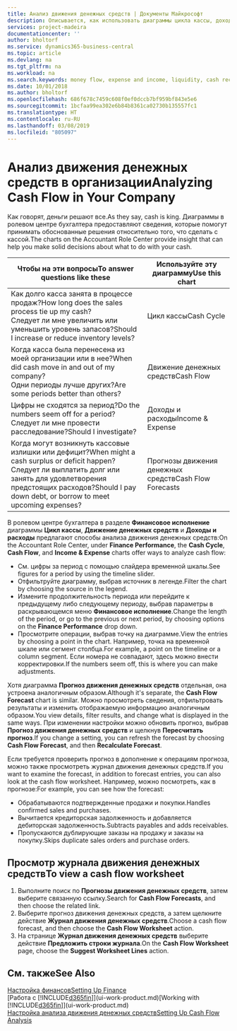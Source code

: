 ```yaml
---
title: Анализ движения денежных средств | Документы Майкрософт
description: Описывается, как использовать диаграммы цикла кассы, дохода и расхода, движения денежных средств и прогноза движения денежных средств для анализа и будущего переноса кассы в организацию и из нее.
services: project-madeira
documentationcenter: ''
author: bholtorf
ms.service: dynamics365-business-central
ms.topic: article
ms.devlang: na
ms.tgt_pltfrm: na
ms.workload: na
ms.search.keywords: money flow, expense and income, liquidity, cash receipts minus cash payments, Cartera
ms.date: 10/01/2018
ms.author: bholtorf
ms.openlocfilehash: 686f678c7459c608f0ef0dccb7bf959bf843e5e6
ms.sourcegitcommit: 1bcfaa99ea302e6b84b8361ca02730b135557fc1
ms.translationtype: HT
ms.contentlocale: ru-RU
ms.lasthandoff: 03/08/2019
ms.locfileid: "805097"
---
```

# <a name="analyzing-cash-flow-in-your-company"></a><span data-ttu-id="046c8-103">Анализ движения денежных средств в организации</span><span class="sxs-lookup"><span data-stu-id="046c8-103">Analyzing Cash Flow in Your Company</span></span>
<span data-ttu-id="046c8-104">Как говорят, деньги решают все.</span><span class="sxs-lookup"><span data-stu-id="046c8-104">As they say, cash is king.</span></span> <span data-ttu-id="046c8-105">Диаграммы в ролевом центре бухгалтера предоставляют сведения, которые помогут принимать обоснованные решения относительно того, что сделать с кассой.</span><span class="sxs-lookup"><span data-stu-id="046c8-105">The charts on the Accountant Role Center provide insight that can help you make solid decisions about what to do with your cash.</span></span>  

| <span data-ttu-id="046c8-106">Чтобы на эти вопросы</span><span class="sxs-lookup"><span data-stu-id="046c8-106">To answer questions like these</span></span> | <span data-ttu-id="046c8-107">Используйте эту диаграмму</span><span class="sxs-lookup"><span data-stu-id="046c8-107">Use this chart</span></span> |
| --- | --- |
| <span data-ttu-id="046c8-108">Как долго касса занята в процессе продаж?</span><span class="sxs-lookup"><span data-stu-id="046c8-108">How long does the sales process tie up my cash?</span></span></br> <span data-ttu-id="046c8-109">Следует ли мне увеличить или уменьшить уровень запасов?</span><span class="sxs-lookup"><span data-stu-id="046c8-109">Should I increase or reduce inventory levels?</span></span> |<span data-ttu-id="046c8-110">Цикл кассы</span><span class="sxs-lookup"><span data-stu-id="046c8-110">Cash Cycle</span></span> |
| <span data-ttu-id="046c8-111">Когда касса была перенесена из моей организации или в нее?</span><span class="sxs-lookup"><span data-stu-id="046c8-111">When did cash move in and out of my company?</span></span></br> <span data-ttu-id="046c8-112">Одни периоды лучше других?</span><span class="sxs-lookup"><span data-stu-id="046c8-112">Are some periods better than others?</span></span> |<span data-ttu-id="046c8-113">Движение денежных средств</span><span class="sxs-lookup"><span data-stu-id="046c8-113">Cash Flow</span></span> |
| <span data-ttu-id="046c8-114">Цифры не сходятся за период?</span><span class="sxs-lookup"><span data-stu-id="046c8-114">Do the numbers seem off for a period?</span></span></br> <span data-ttu-id="046c8-115">Следует ли мне провести расследование?</span><span class="sxs-lookup"><span data-stu-id="046c8-115">Should I investigate?</span></span> |<span data-ttu-id="046c8-116">Доходы и расходы</span><span class="sxs-lookup"><span data-stu-id="046c8-116">Income & Expense</span></span> |
| <span data-ttu-id="046c8-117">Когда могут возникнуть кассовые излишки или дефицит?</span><span class="sxs-lookup"><span data-stu-id="046c8-117">When might a cash surplus or deficit happen?</span></span></br> <span data-ttu-id="046c8-118">Следует ли выплатить долг или занять для удовлетворения предстоящих расходов?</span><span class="sxs-lookup"><span data-stu-id="046c8-118">Should I pay down debt, or borrow to meet upcoming expenses?</span></span> |<span data-ttu-id="046c8-119">Прогнозы движения денежных средств</span><span class="sxs-lookup"><span data-stu-id="046c8-119">Cash Flow Forecasts</span></span> |

<span data-ttu-id="046c8-120">В ролевом центре бухгалтера в разделе **Финансовое исполнение** диаграммы **Цикл кассы**, **Движение денежных средств** и **Доходы и расходы** предлагают способы анализа движения денежных средств:</span><span class="sxs-lookup"><span data-stu-id="046c8-120">On the Accountant Role Center, under **Finance Performance**, the **Cash Cycle**, **Cash Flow**, and **Income & Expense** charts offer ways to analyze cash flow:</span></span>  

* <span data-ttu-id="046c8-121">См. цифры за период с помощью слайдера временной шкалы.</span><span class="sxs-lookup"><span data-stu-id="046c8-121">See figures for a period by using the timeline slider.</span></span>  
* <span data-ttu-id="046c8-122">Отфильтруйте диаграмму, выбрав источник в легенде.</span><span class="sxs-lookup"><span data-stu-id="046c8-122">Filter the chart by choosing the source in the legend.</span></span>  
* <span data-ttu-id="046c8-123">Измените продолжительность периода или перейдите к предыдущему либо следующему периоду, выбрав параметры в раскрывающемся меню **Финансовое исполнение**.</span><span class="sxs-lookup"><span data-stu-id="046c8-123">Change the length of the period, or go to the previous or next period, by choosing options on the **Finance Performance** drop down.</span></span>  
* <span data-ttu-id="046c8-124">Просмотрите операции, выбрав точку на диаграмме.</span><span class="sxs-lookup"><span data-stu-id="046c8-124">View the entries by choosing a point in the chart.</span></span> <span data-ttu-id="046c8-125">Например, точка на временной шкале или сегмент столбца.</span><span class="sxs-lookup"><span data-stu-id="046c8-125">For example, a point on the timeline or a column segment.</span></span> <span data-ttu-id="046c8-126">Если номера не совпадают, здесь можно внести корректировки.</span><span class="sxs-lookup"><span data-stu-id="046c8-126">If the numbers seem off, this is where you can make adjustments.</span></span>  

<span data-ttu-id="046c8-127">Хотя диаграмма **Прогноз движения денежных средств** отдельная, она устроена аналогичным образом.</span><span class="sxs-lookup"><span data-stu-id="046c8-127">Although it's separate, the **Cash Flow Forecast** chart is similar.</span></span> <span data-ttu-id="046c8-128">Можно просмотреть сведения, отфильтровать результаты и изменить отображаемую информацию аналогичным образом.</span><span class="sxs-lookup"><span data-stu-id="046c8-128">You view details, filter results, and change what is displayed in the same ways.</span></span> <span data-ttu-id="046c8-129">При изменении настройки можно обновить прогноз, выбрав **Прогноз движения денежных средств** и щелкнув **Пересчитать прогноз**.</span><span class="sxs-lookup"><span data-stu-id="046c8-129">If you change a setting, you can refresh the forecast by choosing **Cash Flow Forecast**, and then **Recalculate Forecast**.</span></span>

<span data-ttu-id="046c8-130">Если требуется проверить прогноз в дополнение к операциям прогноза, можно также просмотреть журнал движения денежных средств.</span><span class="sxs-lookup"><span data-stu-id="046c8-130">If you want to examine the forecast, in addition to forecast entries, you can also look at the cash flow worksheet.</span></span> <span data-ttu-id="046c8-131">Например, можно посмотреть, как в прогнозе:</span><span class="sxs-lookup"><span data-stu-id="046c8-131">For example, you can see how the forecast:</span></span>

* <span data-ttu-id="046c8-132">Обрабатываются подтвержденные продажи и покупки.</span><span class="sxs-lookup"><span data-stu-id="046c8-132">Handles confirmed sales and purchases.</span></span>  
* <span data-ttu-id="046c8-133">Вычитается кредиторская задолженность и добавляется дебиторская задолженность.</span><span class="sxs-lookup"><span data-stu-id="046c8-133">Subtracts payables and adds receivables.</span></span>  
* <span data-ttu-id="046c8-134">Пропускаются дублирующие заказы на продажу и заказы на покупку.</span><span class="sxs-lookup"><span data-stu-id="046c8-134">Skips duplicate sales orders and purchase orders.</span></span>  

## <a name="to-view-a-cash-flow-worksheet"></a><span data-ttu-id="046c8-135">Просмотр журнала движения денежных средств</span><span class="sxs-lookup"><span data-stu-id="046c8-135">To view a cash flow worksheet</span></span>
1. <span data-ttu-id="046c8-136">Выполните поиск по **Прогнозы движения денежных средств**, затем выберите связанную ссылку.</span><span class="sxs-lookup"><span data-stu-id="046c8-136">Search for **Cash Flow Forecasts**, and then choose the related link.</span></span>  
2. <span data-ttu-id="046c8-137">Выберите прогноз движения денежных средств, а затем щелкните действие **Журнал движения денежных средств**.</span><span class="sxs-lookup"><span data-stu-id="046c8-137">Choose a cash flow forecast, and then choose the **Cash Flow Worksheet** action.</span></span>  
3. <span data-ttu-id="046c8-138">На странице **Журнал движения денежных средств** выберите действие **Предложить строки журнала**.</span><span class="sxs-lookup"><span data-stu-id="046c8-138">On the **Cash Flow Worksheet** page, choose the **Suggest Worksheet Lines** action.</span></span>  

## <a name="see-also"></a><span data-ttu-id="046c8-139">См. также</span><span class="sxs-lookup"><span data-stu-id="046c8-139">See Also</span></span>
[<span data-ttu-id="046c8-140">Настройка финансов</span><span class="sxs-lookup"><span data-stu-id="046c8-140">Setting Up Finance</span></span>](finance-setup-finance.md)  
<span data-ttu-id="046c8-141">[Работа с [!INCLUDE[d365fin](includes/d365fin_md.md)]](ui-work-product.md)</span><span class="sxs-lookup"><span data-stu-id="046c8-141">[Working with [!INCLUDE[d365fin](includes/d365fin_md.md)]](ui-work-product.md)</span></span>  
[<span data-ttu-id="046c8-142">Настройка анализа движения денежных средств</span><span class="sxs-lookup"><span data-stu-id="046c8-142">Setting Up Cash Flow Analysis</span></span>](finance-setup-cash-flow-analyses.md)  
